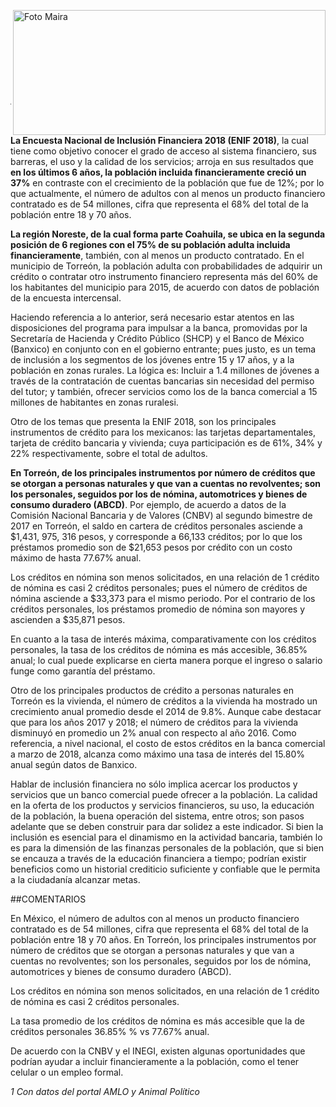 <p>
   <a title="ir a Otras Publicaciones" href="http://www.trcimplan.gob.mx/autores/frida-valeria-garcia-gutierrez.html"><img class="img-responsive contenido-imagen" src="../imagenes/128/lic-frida-valeria-garcia-gutierrez-top2.png" align="right" alt="Foto Maira" width="500" height="200"></a>

</p>
</br></br></br></br></br></br></br></br>


---

**La Encuesta Nacional de Inclusión Financiera 2018 (ENIF 2018)**, la cual tiene como objetivo conocer el grado de acceso al sistema financiero, sus barreras, el uso y la calidad de los servicios; arroja en sus resultados que **en los últimos 6 años, la población incluida financieramente creció un 37%** en contraste con el crecimiento de la población que fue de 12%; por lo que actualmente, el número de adultos con al menos un producto financiero contratado es de 54 millones, cifra que representa el 68% del total de la población entre 18 y 70 años.

**La región Noreste, de la cual forma parte Coahuila, se ubica en la segunda posición de 6 regiones con el 75% de su población adulta incluida financieramente**, también, con al menos un producto contratado. En el municipio de Torreón, la población adulta con probabilidades de adquirir un crédito o contratar otro instrumento financiero representa más del 60% de los habitantes del municipio para 2015, de acuerdo con datos de población de la encuesta intercensal.

Haciendo referencia a lo anterior, será necesario estar atentos en las disposiciones del programa  para impulsar a la banca, promovidas por la Secretaría de Hacienda y Crédito Público (SHCP) y el Banco de México (Banxico) en conjunto con en el gobierno entrante; pues justo, es un tema de inclusión a los segmentos de los jóvenes entre 15 y 17 años, y a la población en zonas rurales. La lógica es: Incluir a 1.4 millones de jóvenes a través de la contratación de cuentas bancarias sin necesidad del permiso del tutor; y también, ofrecer servicios como los de la banca comercial a 15 millones de habitantes en zonas ruralesi.

Otro de los temas que presenta la ENIF 2018, son los principales instrumentos de crédito para los mexicanos: las tarjetas departamentales, tarjeta de crédito bancaria y vivienda; cuya participación es de 61%, 34% y 22% respectivamente, sobre el total de adultos.

**En Torreón, de los principales instrumentos por número de créditos que se otorgan a personas naturales y que van a cuentas no revolventes; son los personales, seguidos por los de nómina, automotrices y bienes de consumo duradero (ABCD)**. Por ejemplo, de acuerdo a datos de la Comisión Nacional Bancaria y de Valores (CNBV) al segundo bimestre de 2017 en Torreón,  el saldo en cartera de créditos personales asciende a $1,431, 975, 316 pesos, y corresponde a 66,133 créditos; por lo que los préstamos promedio son de $21,653 pesos  por crédito con un costo máximo de hasta 77.67% anual.

Los créditos en nómina son menos solicitados, en una relación de 1 crédito de nómina es casi 2 créditos personales; pues el número de créditos de nómina asciende a $33,373 para el mismo periodo. Por el contrario de los créditos personales, los préstamos promedio de nómina son mayores y ascienden a $35,871 pesos.

En cuanto a la tasa de interés máxima, comparativamente con los créditos personales, la tasa de los créditos de nómina es más accesible, 36.85% anual; lo cual puede explicarse en cierta manera porque el ingreso o salario funge como garantía del préstamo.

Otro de los principales productos de crédito a personas naturales en Torreón es la vivienda, el número de créditos a la vivienda ha mostrado un crecimiento anual promedio desde el 2014 de 9.8%.  Aunque cabe destacar que para los años 2017 y 2018; el número de créditos para la vivienda disminuyó en promedio un 2% anual  con respecto al año 2016. Como referencia, a nivel nacional, el costo de estos créditos en la banca comercial a marzo de 2018, alcanza como máximo una tasa de interés del 15.80% anual según datos de Banxico.

Hablar de inclusión financiera no sólo implica acercar los productos y servicios que un banco comercial puede ofrecer a la población. La calidad en la oferta de los productos y servicios financieros, su uso, la educación de la población, la buena operación del sistema, entre otros; son pasos adelante que se deben construir para dar solidez a este indicador. Si bien la inclusión es esencial para el dinamismo en la actividad bancaria,  también lo es para la dimensión de las finanzas personales de la población, que si bien se encauza a través de la educación financiera a tiempo; podrían existir beneficios como un historial crediticio suficiente y confiable que le permita a la ciudadanía alcanzar metas.

##COMENTARIOS

En México, el número de adultos con al menos un producto financiero contratado es de 54 millones, cifra que representa el 68% del total de la población entre 18 y 70 años.
En Torreón, los principales instrumentos por número de créditos que se otorgan a personas naturales y que van a cuentas no revolventes; son los personales, seguidos por los de nómina, automotrices y bienes de consumo duradero (ABCD).

Los créditos en nómina son menos solicitados, en una relación de 1 crédito de nómina es casi 2 créditos personales.

La tasa promedio de los créditos de nómina es más accesible que la de créditos personales 36.85% % vs 77.67% anual.

De acuerdo con la CNBV y el INEGI, existen algunas oportunidades que podrían ayudar a incluir financieramente a la población, como el tener celular o un empleo formal.

*1 Con datos del portal AMLO y Animal Político*
